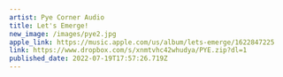 ```yaml
---
artist: Pye Corner Audio
title: Let's Emerge!
new_image: /images/pye2.jpg
apple_link: https://music.apple.com/us/album/lets-emerge/1622847225
link: https://www.dropbox.com/s/xnmtvhc42whudya/PYE.zip?dl=1
published_date: 2022-07-19T17:57:26.719Z
---
```

